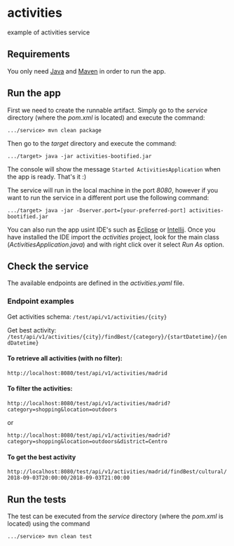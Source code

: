 # activities
example of activities service

## Requirements
You only need [Java](https://www.java.com/en/download/) and [Maven](https://maven.apache.org/) in order to run the app.

## Run the app
First we need to create the runnable artifact. Simply go to the _service_ directory (where the _pom.xml_ is located) and execute the command:

`.../service> mvn clean package`

Then go to the _target_ directory and execute the command:

`.../target> java -jar activities-bootified.jar`

The console will show the message  `Started ActivitiesApplication` when the app is ready.
That's it :)

The service will run in the local machine in the port _8080_, however if you want to run the service in a different port use the following command:

`.../target> java -jar -Dserver.port=[your-preferred-port] activities-bootified.jar`

You can also run the app usint IDE's such as [Eclipse](https://www.eclipse.org/downloads/) or [Intellij](https://www.jetbrains.com/idea/download/). Once you have installed the IDE import the _activities_ project, look for the main class (_ActivitiesApplication.java_) and with right click over it select _Run As_ option.

## Check the service
The available endpoints are defined in the _activities.yaml_ file.

### Endpoint examples

Get activities schema: `/test/api/v1/activities/{city}`

Get best activity: `/test/api/v1/activities/{city}/findBest/{category}/{startDatetime}/{endDatetime}`

#### To retrieve all activities (with no filter):
`http://localhost:8080/test/api/v1/activities/madrid`

#### To filter the activities:
`http://localhost:8080/test/api/v1/activities/madrid?category=shopping&location=outdoors`

or

`http://localhost:8080/test/api/v1/activities/madrid?category=shopping&location=outdoors&district=Centro`

#### To get the best activity
`http://localhost:8080/test/api/v1/activities/madrid/findBest/cultural/2018-09-03T20:00:00/2018-09-03T21:00:00`

## Run the tests
The test can be executed from the _service_ directory (where the _pom.xml_ is located) using the command

`.../service> mvn clean test`
